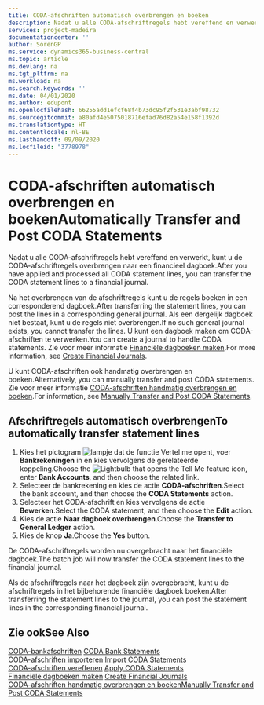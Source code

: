 ```yaml
---
title: CODA-afschriften automatisch overbrengen en boeken
description: Nadat u alle CODA-afschriftregels hebt vereffend en verwerkt, kunt u de CODA-afschriftregels overbrengen naar een financieel dagboek.
services: project-madeira
documentationcenter: ''
author: SorenGP
ms.service: dynamics365-business-central
ms.topic: article
ms.devlang: na
ms.tgt_pltfrm: na
ms.workload: na
ms.search.keywords: ''
ms.date: 04/01/2020
ms.author: edupont
ms.openlocfilehash: 66255add1efcf68f4b73dc95f2f531e3abf98732
ms.sourcegitcommit: a80afd4e5075018716efad76d82a54e158f1392d
ms.translationtype: HT
ms.contentlocale: nl-BE
ms.lasthandoff: 09/09/2020
ms.locfileid: "3778978"
---
```

# <a name="automatically-transfer-and-post-coda-statements"></a><span data-ttu-id="c9810-103">CODA-afschriften automatisch overbrengen en boeken</span><span class="sxs-lookup"><span data-stu-id="c9810-103">Automatically Transfer and Post CODA Statements</span></span>
<span data-ttu-id="c9810-104">Nadat u alle CODA-afschriftregels hebt vereffend en verwerkt, kunt u de CODA-afschriftregels overbrengen naar een financieel dagboek.</span><span class="sxs-lookup"><span data-stu-id="c9810-104">After you have applied and processed all CODA statement lines, you can transfer the CODA statement lines to a financial journal.</span></span>  

<span data-ttu-id="c9810-105">Na het overbrengen van de afschriftregels kunt u de regels boeken in een corresponderend dagboek.</span><span class="sxs-lookup"><span data-stu-id="c9810-105">After transferring the statement lines, you can post the lines in a corresponding general journal.</span></span> <span data-ttu-id="c9810-106">Als een dergelijk dagboek niet bestaat, kunt u de regels niet overbrengen.</span><span class="sxs-lookup"><span data-stu-id="c9810-106">If no such general journal exists, you cannot transfer the lines.</span></span> <span data-ttu-id="c9810-107">U kunt een dagboek maken om CODA-afschriften te verwerken.</span><span class="sxs-lookup"><span data-stu-id="c9810-107">You can create a journal to handle CODA statements.</span></span> <span data-ttu-id="c9810-108">Zie voor meer informatie [Financiële dagboeken maken](how-to-create-financial-journals.md).</span><span class="sxs-lookup"><span data-stu-id="c9810-108">For more information, see [Create Financial Journals](how-to-create-financial-journals.md).</span></span>  

<span data-ttu-id="c9810-109">U kunt CODA-afschriften ook handmatig overbrengen en boeken.</span><span class="sxs-lookup"><span data-stu-id="c9810-109">Alternatively, you can manually transfer and post CODA statements.</span></span> <span data-ttu-id="c9810-110">Zie voor meer informatie [CODA-afschriften handmatig overbrengen en boeken](how-to-manually-transfer-and-post-coda-statements.md).</span><span class="sxs-lookup"><span data-stu-id="c9810-110">For information, see [Manually Transfer and Post CODA Statements](how-to-manually-transfer-and-post-coda-statements.md).</span></span>  

## <a name="to-automatically-transfer-statement-lines"></a><span data-ttu-id="c9810-111">Afschriftregels automatisch overbrengen</span><span class="sxs-lookup"><span data-stu-id="c9810-111">To automatically transfer statement lines</span></span>  

1.  <span data-ttu-id="c9810-112">Kies het pictogram ![lampje dat de functie Vertel me opent](../../media/ui-search/search_small.png "Vertel me wat u wilt doen"), voer **Bankrekeningen** in en kies vervolgens de gerelateerde koppeling.</span><span class="sxs-lookup"><span data-stu-id="c9810-112">Choose the ![Lightbulb that opens the Tell Me feature](../../media/ui-search/search_small.png "Tell me what you want to do") icon, enter **Bank Accounts**, and then choose the related link.</span></span>  
2.  <span data-ttu-id="c9810-113">Selecteer de bankrekening en kies de actie **CODA-afschriften**.</span><span class="sxs-lookup"><span data-stu-id="c9810-113">Select the bank account, and then choose the **CODA Statements** action.</span></span>  
3.  <span data-ttu-id="c9810-114">Selecteer het CODA-afschrift en kies vervolgens de actie **Bewerken**.</span><span class="sxs-lookup"><span data-stu-id="c9810-114">Select the CODA statement, and then choose the **Edit** action.</span></span>  
4.  <span data-ttu-id="c9810-115">Kies de actie **Naar dagboek overbrengen**.</span><span class="sxs-lookup"><span data-stu-id="c9810-115">Choose the **Transfer to General Ledger** action.</span></span>  
5.  <span data-ttu-id="c9810-116">Kies de knop **Ja**.</span><span class="sxs-lookup"><span data-stu-id="c9810-116">Choose the **Yes** button.</span></span>  

<span data-ttu-id="c9810-117">De CODA-afschriftregels worden nu overgebracht naar het financiële dagboek.</span><span class="sxs-lookup"><span data-stu-id="c9810-117">The batch job will now transfer the CODA statement lines to the financial journal.</span></span>  

<span data-ttu-id="c9810-118">Als de afschriftregels naar het dagboek zijn overgebracht, kunt u de afschriftregels in het bijbehorende financiële dagboek boeken.</span><span class="sxs-lookup"><span data-stu-id="c9810-118">After transferring the statement lines to the journal, you can post the statement lines in the corresponding financial journal.</span></span>  

## <a name="see-also"></a><span data-ttu-id="c9810-119">Zie ook</span><span class="sxs-lookup"><span data-stu-id="c9810-119">See Also</span></span>  
 <span data-ttu-id="c9810-120">[CODA-bankafschriften](coda-bank-statements.md) </span><span class="sxs-lookup"><span data-stu-id="c9810-120">[CODA Bank Statements](coda-bank-statements.md) </span></span>  
 <span data-ttu-id="c9810-121">[CODA-afschriften importeren](how-to-import-coda-statements.md) </span><span class="sxs-lookup"><span data-stu-id="c9810-121">[Import CODA Statements](how-to-import-coda-statements.md) </span></span>  
 <span data-ttu-id="c9810-122">[CODA-afschriften vereffenen](how-to-apply-coda-statements.md) </span><span class="sxs-lookup"><span data-stu-id="c9810-122">[Apply CODA Statements](how-to-apply-coda-statements.md) </span></span>  
 <span data-ttu-id="c9810-123">[Financiële dagboeken maken](how-to-create-financial-journals.md) </span><span class="sxs-lookup"><span data-stu-id="c9810-123">[Create Financial Journals](how-to-create-financial-journals.md) </span></span>  
 [<span data-ttu-id="c9810-124">CODA-afschriften handmatig overbrengen en boeken</span><span class="sxs-lookup"><span data-stu-id="c9810-124">Manually Transfer and Post CODA Statements</span></span>](how-to-manually-transfer-and-post-coda-statements.md)
